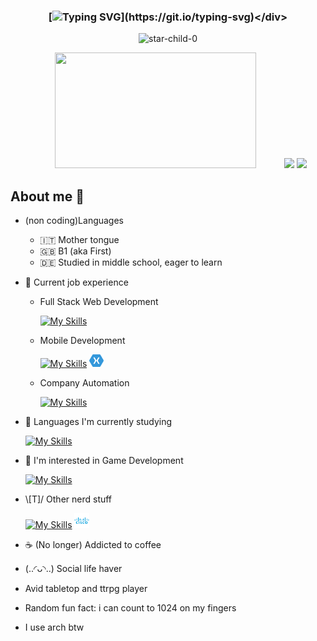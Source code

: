 ### <div align="center">[![Typing SVG](https://readme-typing-svg.demolab.com?font=Fira+Code&pause=1000&color=00F702&center=true&width=435&lines=print(%22Hello+World!%22);console.log(%22Hello+World!%22);printf(%22Hello+World!%5Cn%22);%3Ch1%3EHello+World!%3C%2Fh1%3E)](https://git.io/typing-svg)</div>

<p align="center">
  <img src="https://komarev.com/ghpvc/?username=star-child-0&label=Profile%20views&color=blueviolet&style=flat" alt="star-child-0" />
</p>

<!--
<p align="center">
  <a href="https://github.com/JaeSeoKim/badge42"><img src="https://badge42.vercel.app/api/v2/cleh36s9k00060fmefi6qv520/stats?cursusId=21&coalitionId=283" alt="anvannin's 42 stats" /></a>
  <img src="https://badge.mediaplus.ma/greenbinary/anvannin?1337Badge=off&UM6P=off">
</p>
-->

<p align="center">
  <img width="80%" src="https://github-readme-streak-stats.herokuapp.com/?user=star-child-0&theme=radical" height="185" />
  <img src="https://github-readme-stats.vercel.app/api?username=star-child-0&show_icons=true&theme=radical" height="185" />
  <img src="https://github-readme-stats.vercel.app/api/top-langs/?username=star-child-0&layout=compact&theme=radical&langs_count=10" height="185" />
</p>

## About me 🧍
- (non coding)Languages
  - 🇮🇹 Mother tongue
  - 🇬🇧 B1 (aka First)
  - 🇩🇪 Studied in middle school, eager to learn

- 💼 Current job experience
  - Full Stack Web Development

    [![My Skills](https://skillicons.dev/icons?i=django,py,html,css,js,jquery,bootstrap,mysql,nginx)](https://skillicons.dev)

  - Mobile Development

    [![My Skills](https://skillicons.dev/icons?i=dart,flutter,firebase,cs,xamarin)](https://skillicons.dev)
    <img src="./.assets/xamarin-logo.png" style="width: 5%;">

  - Company Automation

    [![My Skills](https://skillicons.dev/icons?i=qt,raspberrypi,cpp,c)](https://skillicons.dev)

- 🌱 Languages I'm currently studying

    [![My Skills](https://skillicons.dev/icons?i=django,py,html,css,js,bootstrap,postgres,nginx,docker)](https://skillicons.dev)

- 🔭 I'm interested in Game Development

  [![My Skills](https://skillicons.dev/icons?i=unreal,godot,gamemakerstudio)](https://skillicons.dev)

- \\[T]/ Other nerd stuff

  [![My Skills](https://skillicons.dev/icons?i=git,md,linux,arch,vscode,vim,sqlite,visualstudio,postman,nextjs,nodejs)](https://skillicons.dev)
  <img alt="cisco-logo" src="./.assets/cisco-logo.png" style="width: 5%">

- ☕ (No longer) Addicted to coffee

- (..◜ᴗ◝..) Social life haver

- Avid tabletop and ttrpg player

- Random fun fact: i can count to 1024 on my fingers

- I use arch btw

<!--
<p align="center">
  <img src="/github-metrics.svg">
</p>
[![](./profile-3d-contrib/profile-night-rainbow.svg)](https://github.com/yoshi389111/github-profile-3d-contrib)
-->
